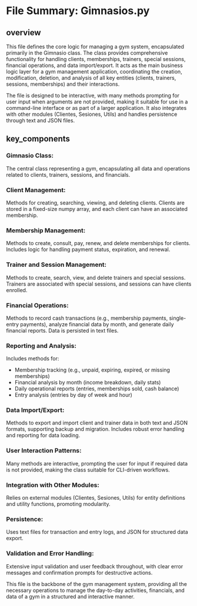 # File Summary: Gimnasios.py
## overview
This file defines the core logic for managing a gym system, encapsulated primarily in the Gimnasio class. The class provides comprehensive functionality for handling clients, memberships, trainers, special sessions, financial operations, and data import/export. It acts as the main business logic layer for a gym management application, coordinating the creation, modification, deletion, and analysis of all key entities (clients, trainers, sessions, memberships) and their interactions.

The file is designed to be interactive, with many methods prompting for user input when arguments are not provided, making it suitable for use in a command-line interface or as part of a larger application. It also integrates with other modules (Clientes, Sesiones, Utils) and handles persistence through text and JSON files.

## key_components
### Gimnasio Class:
The central class representing a gym, encapsulating all data and operations related to clients, trainers, sessions, and financials.

### Client Management:
Methods for creating, searching, viewing, and deleting clients. Clients are stored in a fixed-size numpy array, and each client can have an associated membership.

### Membership Management:
Methods to create, consult, pay, renew, and delete memberships for clients. Includes logic for handling payment status, expiration, and renewal.

### Trainer and Session Management:
Methods to create, search, view, and delete trainers and special sessions. Trainers are associated with special sessions, and sessions can have clients enrolled.

### Financial Operations:
Methods to record cash transactions (e.g., membership payments, single-entry payments), analyze financial data by month, and generate daily financial reports. Data is persisted in text files.

### Reporting and Analysis:
Includes methods for:
 - Membership tracking (e.g., unpaid, expiring, expired, or missing memberships)
 - Financial analysis by month (income breakdown, daily stats)
 - Daily operational reports (entries, memberships sold, cash balance)
 - Entry analysis (entries by day of week and hour)

### Data Import/Export:
Methods to export and import client and trainer data in both text and JSON formats, supporting backup and migration. Includes robust error handling and reporting for data loading.

### User Interaction Patterns:
Many methods are interactive, prompting the user for input if required data is not provided, making the class suitable for CLI-driven workflows.

### Integration with Other Modules:
Relies on external modules (Clientes, Sesiones, Utils) for entity definitions and utility functions, promoting modularity.

### Persistence:
Uses text files for transaction and entry logs, and JSON for structured data export.

### Validation and Error Handling:
Extensive input validation and user feedback throughout, with clear error messages and confirmation prompts for destructive actions.

This file is the backbone of the gym management system, providing all the necessary operations to manage the day-to-day activities, financials, and data of a gym in a structured and interactive manner.